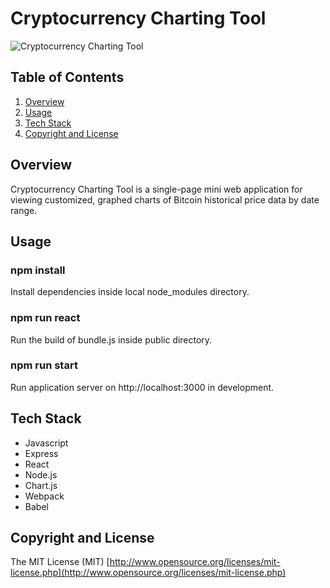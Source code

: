 # Cryptocurrency Charting Tool

![Cryptocurrency Charting Tool](https://media.giphy.com/media/QTxNqtdP6uIoTuMePa/giphy.gif)

## Table of Contents
1. [Overview](#Overview)
2. [Usage](#Usage)
3. [Tech Stack](#Tech-Stack)
4. [Copyright and License](#Copyright-and-License)

## Overview

Cryptocurrency Charting Tool is a single-page mini web application for viewing customized, graphed charts of Bitcoin historical price data by date range.

## Usage

### npm install
Install dependencies inside local node_modules directory.

### npm run react
Run the build of bundle.js inside public directory.

### npm run start
Run application server on http://localhost:3000 in development.

## Tech Stack

* Javascript
* Express
* React
* Node.js
* Chart.js
* Webpack
* Babel

## Copyright and License
The MIT License (MIT) [http://www.opensource.org/licenses/mit-license.php](http://www.opensource.org/licenses/mit-license.php)
